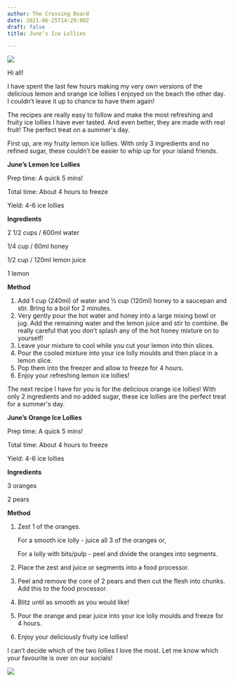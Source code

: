 ```yaml
---
author: The Crossing Board
date: 2021-06-25T14:29:00Z
draft: false
title: June’s Ice Lollies

---
```

![](/images/news/img_v2_00d6a1ad-1f02-4375-b130-ae30e739d48h.png)

Hi all!

I have spent the last few hours making my very own versions of the delicious lemon and orange ice lollies I enjoyed on the beach the other day. I couldn’t leave it up to chance to have them again!

The recipes are really easy to follow and make the most refreshing and fruity ice lollies I have ever tasted. And even better, they are made with real fruit! The perfect treat on a summer's day.

First up, are my fruity lemon ice lollies. With only 3 ingredients and no refined sugar, these couldn’t be easier to whip up for your island friends.

**June’s Lemon Ice Lollies**

Prep time: A quick 5 mins!

Total time: About 4 hours to freeze

Yield: 4-6 ice lollies

**Ingredients**

2 1/2 cups / 600ml water

1/4 cup / 60ml honey

1/2 cup / 120ml lemon juice

1 lemon

**Method**

1. Add 1 cup (240ml) of water and ½ cup (120ml) honey to a saucepan and stir. Bring to a boil for 2 minutes.
2. Very gently pour the hot water and honey into a large mixing bowl or jug. Add the remaining water and the lemon juice and stir to combine. Be really careful that you don’t splash any of the hot honey mixture on to yourself!
3. Leave your mixture to cool while you cut your lemon into thin slices.
4. Pour the cooled mixture into your ice lolly moulds and then place in a lemon slice.
5. Pop them into the freezer and allow to freeze for 4 hours.
6. Enjoy your refreshing lemon ice lollies!

The next recipe I have for you is for the delicious orange ice lollies! With only 2 ingredients and no added sugar, these ice lollies are the perfect treat for a summer's day.

**June’s Orange Ice Lollies**

Prep time: A quick 5 mins!

Total time: About 4 hours to freeze

Yield: 4-6 ice lollies

**Ingredients**

3 oranges

2 pears

**Method**

1. Zest 1 of the oranges.

   For a smooth ice lolly - juice all 3 of the oranges or,

   For a lolly with bits/pulp - peel and divide the oranges into segments.
2. Place the zest and juice or segments into a food processor.
3. Peel and remove the core of 2 pears and then cut the flesh into chunks. Add this to the food processor.
4. Blitz until as smooth as you would like!
5. Pour the orange and pear juice into your ice lolly moulds and freeze for 4 hours.
6. Enjoy your deliciously fruity ice lollies!

I can’t decide which of the two lollies I love the most. Let me know which your favourite is over on our socials!

![](/images/news/img_v2_826ece57-d644-4cf7-8c73-0da27f09f36h.png)